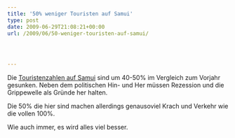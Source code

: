 ```yaml
---
title: '50% weniger Touristen auf Samui'
type: post
date: 2009-06-29T21:08:21+00:00
url: /2009/06/50-weniger-touristen-auf-samui/




---
```

Die [Touristenzahlen auf Samui][1] sind um 40-50% im Vergleich zum Vorjahr gesunken. Neben dem politischen Hin- und Her müssen Rezession und die Grippewelle als Gründe her halten.

Die 50% die hier sind machen allerdings genausoviel Krach und Verkehr wie die vollen 100%.

Wie auch immer, es wird alles viel besser.

 [1]: http://www.bangkokpost.com/breakingnews/147482/koh-samui-s-tourism-hit-by-flu-outbreak
